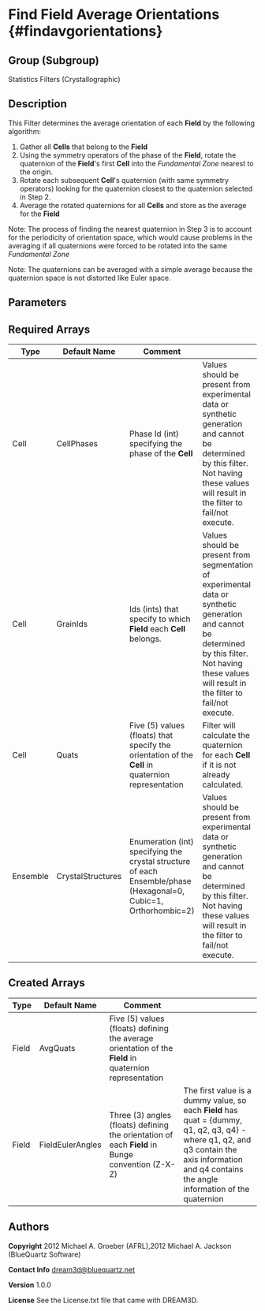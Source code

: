 Find Field Average Orientations {#findavgorientations}
======

## Group (Subgroup) ##
Statistics Filters (Crystallographic)

## Description ##
This Filter determines the average orientation of each **Field** by the following algorithm:

1. Gather all **Cells** that belong to the **Field**
2. Using the symmetry operators of the phase of the **Field**, rotate the quaternion of the **Field**'s first **Cell** into the *Fundamental Zone* nearest to the origin. 
3. Rotate each subsequent **Cell**'s quaternion (with same symmetry operators) looking for the quaternion closest to the quaternion selected in Step 2.
4. Average the rotated quaternions for all **Cells** and store as the average for the **Field**

Note: The process of finding the nearest quaternion in Step 3 is to account for the periodicity of orientation space, which would cause problems in the averaging if all quaternions were forced to be rotated into the same *Fundamental Zone* 

Note: The quaternions can be averaged with a simple average because the quaternion space is not distorted like Euler space.  


## Parameters ##

## Required Arrays ##

| Type | Default Name | Comment | |
|------|--------------|---------|--|
| Cell | CellPhases | Phase Id (int) specifying the phase of the **Cell** | Values should be present from experimental data or synthetic generation and cannot be determined by this filter. Not having these values will result in the filter to fail/not execute. |
| Cell | GrainIds | Ids (ints) that specify to which **Field** each **Cell** belongs. | Values should be present from segmentation of experimental data or synthetic generation and cannot be determined by this filter. Not having these values will result in the filter to fail/not execute. |
| Cell | Quats | Five (5) values (floats) that specify the orientation of the **Cell** in quaternion representation | Filter will calculate the quaternion for each **Cell** if it is not already calculated. |
| Ensemble | CrystalStructures | Enumeration (int) specifying the crystal structure of each Ensemble/phase (Hexagonal=0, Cubic=1, Orthorhombic=2) | Values should be present from experimental data or synthetic generation and cannot be determined by this filter. Not having these values will result in the filter to fail/not execute. |

## Created Arrays ##

| Type | Default Name | Comment |  |
|------|--------------|---------|--|
| Field | AvgQuats | Five (5) values (floats) defining the average orientation of the **Field** in quaternion representation | |
| Field | FieldEulerAngles | Three (3) angles (floats) defining the orientation of each **Field** in Bunge convention (Z-X-Z) | The first value is a dummy value, so each **Field** has quat = {dummy, q1, q2, q3, q4} - where q1, q2, and q3 contain the axis information and q4 contains the angle information of the quaternion |

## Authors ##

**Copyright** 2012 Michael A. Groeber (AFRL),2012 Michael A. Jackson (BlueQuartz Software)

**Contact Info** dream3d@bluequartz.net

**Version** 1.0.0

**License**  See the License.txt file that came with DREAM3D.



